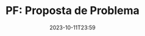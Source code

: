 ---
layout: assignment
type: project
date: 2023-10-11T23:59
title: 'PF: Proposta de Problema'
permalink: projeto/proposta-problema/
hide_from_announcments: true
# pdf: /static_files/assignments/asg.pdf
# attachment: /static_files/assignments/asg.zip
# solutions: /static_files/assignments/asg_solutions.pdf
due_event: 
    type: due
    date: 2023-10-11T23:59
    description: 'Entrega PF: Proposta de Problema'
---